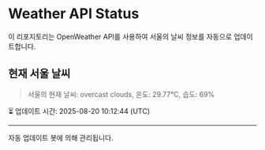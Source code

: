 
# Weather API Status

이 리포지토리는 OpenWeather API를 사용하여 서울의 날씨 정보를 자동으로 업데이트합니다.

## 현재 서울 날씨
> 서울의 현재 날씨: overcast clouds, 온도: 29.77°C, 습도: 69%

⏳ 업데이트 시간: 2025-08-20 10:12:44 (UTC)

---
자동 업데이트 봇에 의해 관리됩니다.
